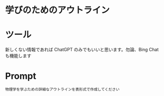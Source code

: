 # 学びのためのアウトライン

# ツール

新しくない情報であれば ChatGPT のみでもいいと思います。勿論、Bing Chat も機能します

# Prompt

```cmd
物理学を学ぶための詳細なアウトラインを表形式で作成してください
```
